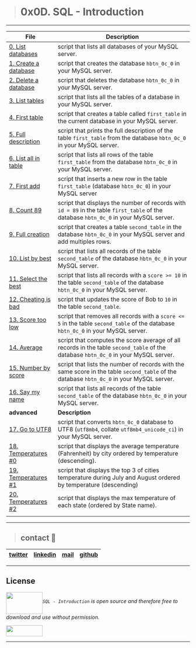 > # 0x0D. SQL - Introduction
---
| **File**  | **Description**  |
|---|---|
| [0. List databases](./0-list_databases.sql) | script that lists all databases of your MySQL server.  |
| [1. Create a database](./1-create_database_if_missing.sql) |  script that creates the database `hbtn_0c_0` in your MySQL server.  |
| [2. Delete a database](./2-remove_database.sql) | script that deletes the database `hbtn_0c_0` in your MySQL server.  |
| [3. List tables](./3-list_tables.sql) | script that lists all the tables of a database in your MySQL server.  |
| [4. First table](./4-first_table.sql) | script that creates a table called `first_table` in the current database in your MySQL server.  |
| [5. Full description](./5-full_table.sql) | script that prints the full description of the table `first_table` from the database `hbtn_0c_0` in your MySQL server.  |
| [6. List all in table](./6-list_values.sql) | script that lists all rows of the table `first_table` from the database `hbtn_0c_0` in your MySQL server.  |
| [7. First add](./7-insert_value.sql) | script that inserts a new row in the table `first_table` (database `hbtn_0c_0`) in your MySQL server |
| [8. Count 89](./8-count_89.sql) | script that displays the number of records with `id = 89` in the table `first_table` of the database `hbtn_0c_0` in your MySQL server.  |
| [9. Full creation](./9-full_creation.sql) | script that creates a table `second_table` in the database `hbtn_0c_0` in your MySQL server and add multiples rows.  |
| [10. List by best](./10-top_score.sql) | script that lists all records of the table `second_table` of the database `hbtn_0c_0` in your MySQL server.  |
| [11. Select the best](./11-best_score.sql) | script that lists all records with a `score >= 10` in the table `second_table` of the database `hbtn_0c_0` in your MySQL server.  |
| [12. Cheating is bad](./12-no_cheating.sql) | script that updates the score of Bob to `10` in the table `second_table`.  |
| [13. Score too low](./13-change_class.sql) | script that removes all records with a `score <= 5` in the table `second_table` of the database `hbtn_0c_0` in your MySQL server.  |
| [14. Average](./14-average.sql) | script that computes the score average of all records in the table `second_table` of the database `hbtn_0c_0` in your MySQL server.  |
| [15. Number by score](./15-groups.sql) | script that lists the number of records with the same score in the table `second_table` of the database `hbtn_0c_0` in your MySQL server.  |
| [16. Say my name](./16-no_link.sql) | script that lists all records of the table `second_table` of the database `hbtn_0c_0` in your MySQL server.  |
| **advanced**  | **Description**  |
| [17. Go to UTF8](./100-move_to_utf8.sql) | script that converts `hbtn_0c_0` database to UTF8 (`utf8mb4`, collate `utf8mb4_unicode_ci`) in your MySQL server.  |
| [18. Temperatures #0](./101-avg_temperatures.sql) | script that displays the average temperature (Fahrenheit) by city ordered by temperature (descending).  |
| [19. Temperatures #1](./102-top_city.sql) | script that displays the top 3 of cities temperature during July and August ordered by temperature (descending)  |
| [20. Temperatures #2](./103-max_state.sql) | script that displays the max temperature of each state (ordered by State name).  |
|   |   |
---
> ## contact 💬

| [twitter](https://twitter.com/RICARDO1470) | [linkedin](https://www.linkedin.com/in/ricardo-alfonso-camayo/) | [mail](1466@holbertonschool.com) | [github](https://github.com/ricardo1470/README/blob/master/README.md) |
|---|---|---|---|

---

## License
*<a href="url"><img src="https://cdn4.iconfinder.com/data/icons/logos-3/181/MySQL-512.png" align="middle" width="100" height="60"></a>`SQL - Introduction` is open source and therefore free to download and use without permission.*

<a href="url"><img src="https://www.holbertonschool.com/holberton-logo.png" align="middle" width="100" height="30"></a>

---

